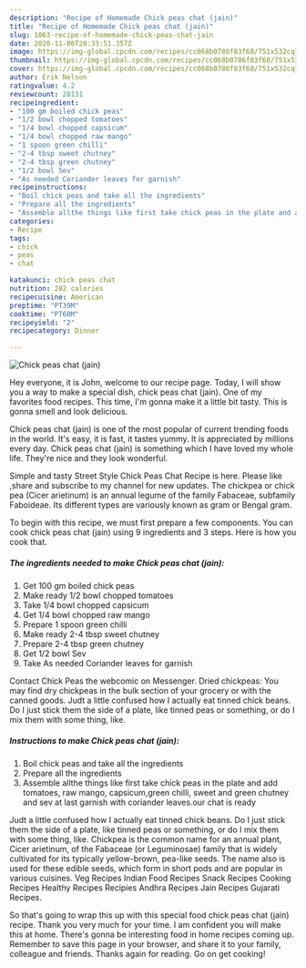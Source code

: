 ```yaml
---
description: "Recipe of Homemade Chick peas chat (jain)"
title: "Recipe of Homemade Chick peas chat (jain)"
slug: 1063-recipe-of-homemade-chick-peas-chat-jain
date: 2020-11-06T20:33:51.357Z
image: https://img-global.cpcdn.com/recipes/cc068b0786f83f68/751x532cq70/chick-peas-chat-jain-recipe-main-photo.jpg
thumbnail: https://img-global.cpcdn.com/recipes/cc068b0786f83f68/751x532cq70/chick-peas-chat-jain-recipe-main-photo.jpg
cover: https://img-global.cpcdn.com/recipes/cc068b0786f83f68/751x532cq70/chick-peas-chat-jain-recipe-main-photo.jpg
author: Erik Nelson
ratingvalue: 4.2
reviewcount: 28131
recipeingredient:
- "100 gm boiled chick peas"
- "1/2 bowl chopped tomatoes"
- "1/4 bowl chopped capsicum"
- "1/4 bowl chopped raw mango"
- "1 spoon green chilli"
- "2-4 tbsp sweet chutney"
- "2-4 tbsp green chutney"
- "1/2 bowl Sev"
- "As needed Coriander leaves for garnish"
recipeinstructions:
- "Boil chick peas and take all the ingredients"
- "Prepare all the ingredients"
- "Assemble allthe things like first take chick peas in the plate and add tomatoes, raw mango, capsicum,green chilli, sweet and green chutney and sev at last garnish with coriander leaves.our chat is ready"
categories:
- Recipe
tags:
- chick
- peas
- chat

katakunci: chick peas chat 
nutrition: 282 calories
recipecuisine: American
preptime: "PT39M"
cooktime: "PT60M"
recipeyield: "2"
recipecategory: Dinner

---
```



![Chick peas chat (jain)](https://img-global.cpcdn.com/recipes/cc068b0786f83f68/751x532cq70/chick-peas-chat-jain-recipe-main-photo.jpg)

Hey everyone, it is John, welcome to our recipe page. Today, I will show you a way to make a special dish, chick peas chat (jain). One of my favorites food recipes. This time, I'm gonna make it a little bit tasty. This is gonna smell and look delicious.

Chick peas chat (jain) is one of the most popular of current trending foods in the world. It's easy, it is fast, it tastes yummy. It is appreciated by millions every day. Chick peas chat (jain) is something which I have loved my whole life. They're nice and they look wonderful.

Simple and tasty Street Style Chick Peas Chat Recipe is here. Please like ,share and subscribe to my channel for new updates. The chickpea or chick pea (Cicer arietinum) is an annual legume of the family Fabaceae, subfamily Faboideae. Its different types are variously known as gram or Bengal gram.


To begin with this recipe, we must first prepare a few components. You can cook chick peas chat (jain) using 9 ingredients and 3 steps. Here is how you cook that.

<!--inarticleads1-->

##### The ingredients needed to make Chick peas chat (jain):

1. Get 100 gm boiled chick peas
1. Make ready 1/2 bowl chopped tomatoes
1. Take 1/4 bowl chopped capsicum
1. Get 1/4 bowl chopped raw mango
1. Prepare 1 spoon green chilli
1. Make ready 2-4 tbsp sweet chutney
1. Prepare 2-4 tbsp green chutney
1. Get 1/2 bowl Sev
1. Take As needed Coriander leaves for garnish


Contact Chick Peas the webcomic on Messenger. Dried chickpeas: You may find dry chickpeas in the bulk section of your grocery or with the canned goods. Judt a little confused how I actually eat tinned chick beans. Do I just stick them the side of a plate, like tinned peas or something, or do I mix them with some thing, like. 

<!--inarticleads2-->

##### Instructions to make Chick peas chat (jain):

1. Boil chick peas and take all the ingredients
1. Prepare all the ingredients
1. Assemble allthe things like first take chick peas in the plate and add tomatoes, raw mango, capsicum,green chilli, sweet and green chutney and sev at last garnish with coriander leaves.our chat is ready


Judt a little confused how I actually eat tinned chick beans. Do I just stick them the side of a plate, like tinned peas or something, or do I mix them with some thing, like. Chickpea is the common name for an annual plant, Cicer arietinum, of the Fabaceae (or Leguminosae) family that is widely cultivated for its typically yellow-brown, pea-like seeds. The name also is used for these edible seeds, which form in short pods and are popular in various cuisines. Veg Recipes Indian Food Recipes Snack Recipes Cooking Recipes Healthy Recipes Recipies Andhra Recipes Jain Recipes Gujarati Recipes. 

So that's going to wrap this up with this special food chick peas chat (jain) recipe. Thank you very much for your time. I am confident you will make this at home. There's gonna be interesting food in home recipes coming up. Remember to save this page in your browser, and share it to your family, colleague and friends. Thanks again for reading. Go on get cooking!
